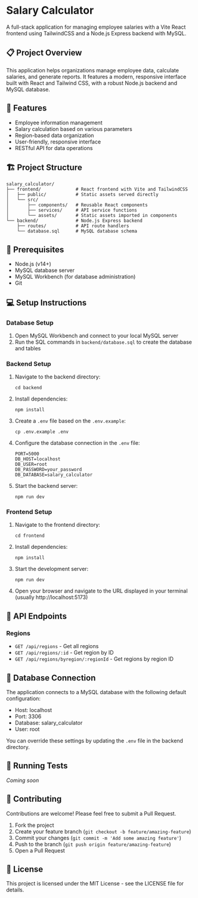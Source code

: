 # Salary Calculator

A full-stack application for managing employee salaries with a Vite React frontend using TailwindCSS and a Node.js Express backend with MySQL.

## 📋 Project Overview

This application helps organizations manage employee data, calculate salaries, and generate reports. It features a modern, responsive interface built with React and Tailwind CSS, with a robust Node.js backend and MySQL database.

## 🚀 Features

- Employee information management
- Salary calculation based on various parameters
- Region-based data organization
- User-friendly, responsive interface
- RESTful API for data operations

## 🏗️ Project Structure

```
salary_calculator/
├── frontend/             # React frontend with Vite and TailwindCSS
│   ├── public/           # Static assets served directly
│   └── src/
│       ├── components/   # Reusable React components
│       ├── services/     # API service functions
│       └── assets/       # Static assets imported in components
└── backend/              # Node.js Express backend
    ├── routes/           # API route handlers
    └── database.sql      # MySQL database schema
```

## 🔧 Prerequisites

- Node.js (v14+)
- MySQL database server
- MySQL Workbench (for database administration)
- Git

## 💻 Setup Instructions

### Database Setup

1. Open MySQL Workbench and connect to your local MySQL server
2. Run the SQL commands in `backend/database.sql` to create the database and tables

### Backend Setup

1. Navigate to the backend directory:
   ```
   cd backend
   ```

2. Install dependencies:
   ```
   npm install
   ```

3. Create a `.env` file based on the `.env.example`:
   ```
   cp .env.example .env
   ```

4. Configure the database connection in the `.env` file:
   ```
   PORT=5000
   DB_HOST=localhost
   DB_USER=root
   DB_PASSWORD=your_password
   DB_DATABASE=salary_calculator
   ```

5. Start the backend server:
   ```
   npm run dev
   ```

### Frontend Setup

1. Navigate to the frontend directory:
   ```
   cd frontend
   ```

2. Install dependencies:
   ```
   npm install
   ```

3. Start the development server:
   ```
   npm run dev
   ```

4. Open your browser and navigate to the URL displayed in your terminal (usually http://localhost:5173)

## 🚥 API Endpoints

### Regions

- `GET /api/regions` - Get all regions
- `GET /api/regions/:id` - Get region by ID
- `GET /api/regions/byregion/:regionId` - Get regions by region ID

## 🔌 Database Connection

The application connects to a MySQL database with the following default configuration:
- Host: localhost
- Port: 3306
- Database: salary_calculator
- User: root

You can override these settings by updating the `.env` file in the backend directory.

## 🧪 Running Tests

*Coming soon*

## 🤝 Contributing

Contributions are welcome! Please feel free to submit a Pull Request.

1. Fork the project
2. Create your feature branch (`git checkout -b feature/amazing-feature`)
3. Commit your changes (`git commit -m 'Add some amazing feature'`)
4. Push to the branch (`git push origin feature/amazing-feature`)
5. Open a Pull Request

## 📄 License

This project is licensed under the MIT License - see the LICENSE file for details.